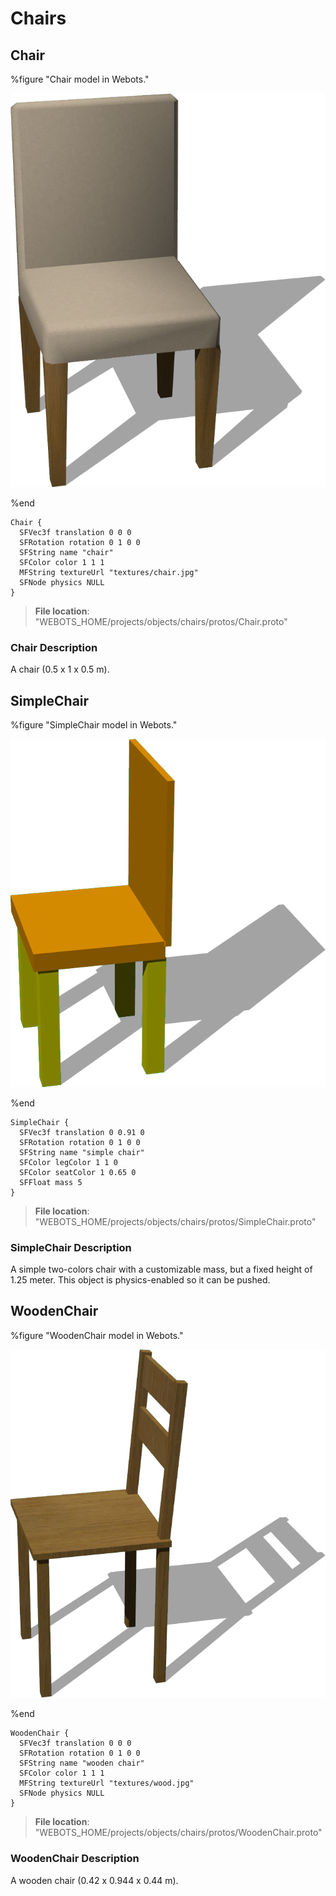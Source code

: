 # Chairs

## Chair

%figure "Chair model in Webots."

![Chair](images/objects/chairs/Chair/model.png)

%end

```
Chair {
  SFVec3f translation 0 0 0
  SFRotation rotation 0 1 0 0
  SFString name "chair"
  SFColor color 1 1 1
  MFString textureUrl "textures/chair.jpg"
  SFNode physics NULL
}
```

> **File location**: "WEBOTS\_HOME/projects/objects/chairs/protos/Chair.proto"

### Chair Description

A chair (0.5 x 1 x 0.5 m).

## SimpleChair

%figure "SimpleChair model in Webots."

![SimpleChair](images/objects/chairs/SimpleChair/model.png)

%end

```
SimpleChair {
  SFVec3f translation 0 0.91 0
  SFRotation rotation 0 1 0 0
  SFString name "simple chair"
  SFColor legColor 1 1 0
  SFColor seatColor 1 0.65 0
  SFFloat mass 5
}
```

> **File location**: "WEBOTS\_HOME/projects/objects/chairs/protos/SimpleChair.proto"

### SimpleChair Description

A simple two-colors chair with a customizable mass, but a fixed height of 1.25 meter.
This object is physics-enabled so it can be pushed.

## WoodenChair

%figure "WoodenChair model in Webots."

![WoodenChair](images/objects/chairs/WoodenChair/model.png)

%end

```
WoodenChair {
  SFVec3f translation 0 0 0
  SFRotation rotation 0 1 0 0
  SFString name "wooden chair"
  SFColor color 1 1 1
  MFString textureUrl "textures/wood.jpg"
  SFNode physics NULL
}
```

> **File location**: "WEBOTS\_HOME/projects/objects/chairs/protos/WoodenChair.proto"

### WoodenChair Description

A wooden chair (0.42 x 0.944 x 0.44 m).

